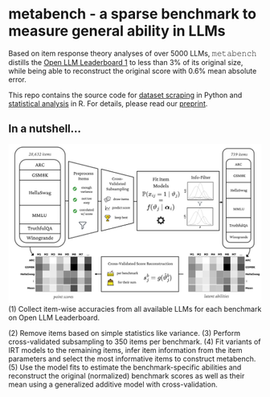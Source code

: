# metabench - a sparse benchmark to measure general ability in LLMs
Based on item response theory analyses of over 5000 LLMs, 𝚖𝚎𝚝𝚊𝚋𝚎𝚗𝚌𝚑 distills the [Open LLM Leaderboard 1](https://huggingface.co/spaces/open-llm-leaderboard-old/open_llm_leaderboard) to less than 3% of its original size, while being able to reconstruct the original score with 0.6% mean absolute error.

This repo contains the source code for [dataset scraping](scraping) in Python and [statistical analysis](analysis) in R.
For details, please read our [preprint](https://arxiv.org/abs/2407.12844).

## In a nutshell...
<img src="https://github.com/adkipnis/metabench/blob/main/figures/overview/overview.png" width="700" />
(1) Collect item-wise accuracies from all available LLMs for each benchmark on Open LLM Leaderboard.

(2) Remove items based on simple statistics like variance.
(3) Perform cross-validated subsampling to 350 items per benchmark.
(4) Fit variants of IRT models to the remaining items, infer item information from the item parameters and select the most informative items to construct metabench.
(5) Use the model fits to estimate the benchmark-specific abilities and reconstruct the original (normalized) benchmark scores as well as their mean using a generalized additive model with cross-validation.
